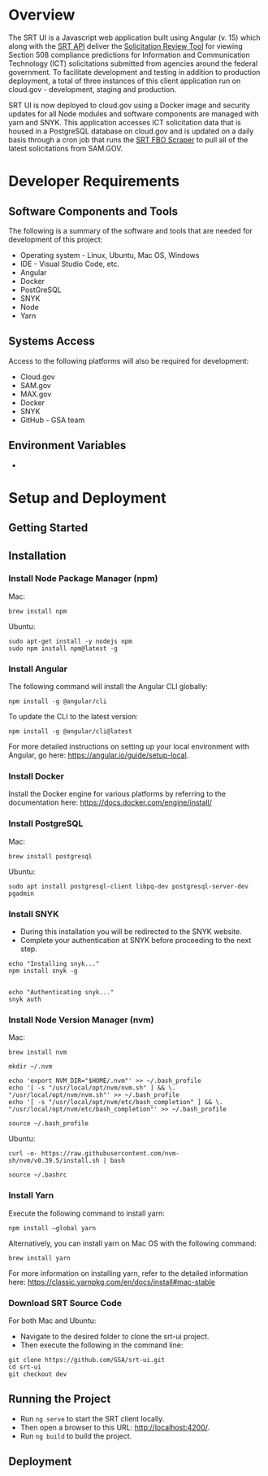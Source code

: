 # Overview 
The SRT UI is a Javascript web application built using Angular (v. 15) which along with the [SRT API](https://github.com/GSA/srt-api) deliver the [Solicitation Review Tool](https://srt.app.cloud.gov/auth) for viewing Section 508 compliance predictions for Information and Communication Technology (ICT) solicitations submitted from agencies around the federal government. To facilitate development and testing in addition to production deployment, a total of three instances of this client application run on cloud.gov - development, staging and production. 

SRT UI is now deployed to cloud.gov using a Docker image and security updates for all Node modules and software components are managed with yarn and SNYK. This application accesses ICT solicitation data that is housed in a PostgreSQL database on cloud.gov and is updated on a daily basis through a cron job that runs the [SRT FBO Scraper](https://github.com/GSA/srt-fbo-scraper) to pull all of the latest solicitations from SAM.GOV. 

# Developer Requirements 
## Software Components and Tools 
The following is a summary of the software and tools that are needed for development of this project: 
* Operating system - Linux, Ubuntu, Mac OS, Windows 
* IDE - Visual Studio Code, etc. 
* Angular 
* Docker 
* PostGreSQL
* SNYK 
* Node 
* Yarn 
## Systems Access 
Access to the following platforms will also be required for development: 
* Cloud.gov 
* SAM.gov 
* MAX.gov 
* Docker 
* SNYK 
* GitHub - GSA team 
## Environment Variables 
* 
# Setup and Deployment  
## Getting Started

## Installation 
### Install Node Package Manager (npm)
Mac:
```
brew install npm
```
Ubuntu:
```
sudo apt-get install -y nodejs npm
sudo npm install npm@latest -g
```
### Install Angular  
The following command will install the Angular CLI globally: 
```
npm install -g @angular/cli
```

To update the CLI to the latest version: 
```
npm install -g @angular/cli@latest 
```
For more detailed instructions on setting up your local environment with Angular, go here: <https://angular.io/guide/setup-local>. 
### Install Docker
Install the Docker engine for various platforms by referring to the documentation here: <https://docs.docker.com/engine/install/> 
### Install PostgreSQL
Mac:
```
brew install postgresql
```

Ubuntu:
```
sudo apt install postgresql-client libpq-dev postgresql-server-dev pgadmin
```
### Install SNYK
* During this installation you will be redirected to the SNYK website.
* Complete your authentication at SNYK before proceeding to the next step.
```
echo "Installing snyk..."
npm install snyk -g


echo "Authenticating snyk..."
snyk auth
```
### Install Node Version Manager (nvm)
Mac:
```
brew install nvm

mkdir ~/.nvm

echo 'export NVM_DIR="$HOME/.nvm"' >> ~/.bash_profile
echo '[ -s "/usr/local/opt/nvm/nvm.sh" ] && \. "/usr/local/opt/nvm/nvm.sh"' >> ~/.bash_profile
echo '[ -s "/usr/local/opt/nvm/etc/bash_completion" ] && \. "/usr/local/opt/nvm/etc/bash_completion"' >> ~/.bash_profile

source ~/.bash_profile
```
Ubuntu:
```
curl -o- https://raw.githubusercontent.com/nvm-sh/nvm/v0.39.5/install.sh | bash

source ~/.bashrc
```
### Install Yarn 
Execute the following command to install yarn: 
```
npm install –global yarn
```
Alternatively, you can install yarn on Mac OS with the following command: 
```
brew install yarn
```
For more information on installing yarn, refer to the detailed information here: <https://classic.yarnpkg.com/en/docs/install#mac-stable>
### Download SRT Source Code 
For both Mac and Ubuntu: 
* Navigate to the desired folder to clone the srt-ui project. 
* Then execute the following in the command line: 
```
git clone https://github.com/GSA/srt-ui.git
cd srt-ui
git checkout dev
```
## Running the Project 
* Run `ng serve` to start the SRT client locally. 
* Then open a browser to this URL: <http://localhost:4200/>. 
* Run `ng build` to build the project. 
## Deployment 
